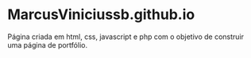 # MarcusViniciussb.github.io

Página criada em html, css, javascript e php com o objetivo de construir uma página de portfólio.
